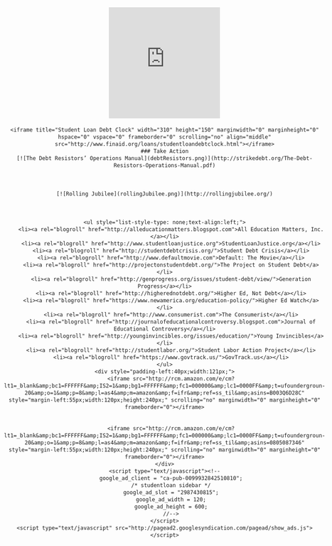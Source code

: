 <div style="float:right;text-align:center;">
	<iframe src="http://www.facebook.com/plugins/likebox.php?href=http%3A%2F%2Fwww.facebook.com%2Fpages%2FStudent-Loan-Bill-Tracker%2F124545427606755&amp;width=250&amp;colorscheme=light&amp;connections=10&amp;stream=false&amp;header=false&amp;height=250" scrolling="no" frameborder="0" style="border:none; overflow:hidden; width:250px; height:250px;" allowTransparency="true"></iframe>


	<iframe title="Student Loan Debt Clock" width="310" height="150" marginwidth="0" marginheight="0" hspace="0" vspace="0" frameborder="0" scrolling="no" align="middle" src="http://www.finaid.org/loans/studentloandebtclock.html"></iframe>
	### Take Action
	[![The Debt Resistors’ Operations Manual](debtResistors.png)](http://strikedebt.org/The-Debt-Resistors-Operations-Manual.pdf)



	[![Rolling Jubilee](rollingJubilee.png)](http://rollingjubilee.org/)



	<ul style="list-style-type: none;text-align:left;">
		<li><a rel="blogroll" href="http://alleducationmatters.blogspot.com">All Education Matters, Inc.</a></li>
		<li><a rel="blogroll" href="http://www.studentloanjustice.org">StudentLoanJustice.org</a></li>
		<li><a rel="blogroll" href="http://studentdebtcrisis.org/">Student Debt Crisis</a></li>
		<li><a rel="blogroll" href="http://www.defaultmovie.com">Default: The Movie</a></li>
		<li><a rel="blogroll" href="http://projectonstudentdebt.org/">The Project on Student Debt</a></li>
		<li><a rel="blogroll" href="http://genprogress.org/issues/student-debt/view/">Generation Progress</a></li>
		<li><a rel="blogroll" href="http://higherednotdebt.org/">Higher Ed, Not Debt</a></li>
		<li><a rel="blogroll" href="https://www.newamerica.org/education-policy/">Higher Ed Watch</a></li>
		<li><a rel="blogroll" href="http://www.consumerist.com">The Consumerist</a></li>
		<li><a rel="blogroll" href="http://journalofeducationalcontroversy.blogspot.com">Journal of Educational Controversy</a></li>
		<li><a rel="blogroll" href="http://younginvincibles.org/issues/education/">Young Invincibles</a></li>
		<li><a rel="blogroll" href="http://studentlabor.org/">Student Labor Action Project</a></li>
		<li><a rel="blogroll" href="https://www.govtrack.us/">GovTrack.us</a></li>
	</ul>
	<div style="padding-left:40px;width:121px;">
		<iframe src="http://rcm.amazon.com/e/cm?lt1=_blank&amp;bc1=FFFFFF&amp;IS2=1&amp;bg1=FFFFFF&amp;fc1=000000&amp;lc1=0000FF&amp;t=ufoundergroun-20&amp;o=1&amp;p=8&amp;l=as4&amp;m=amazon&amp;f=ifr&amp;ref=ss_til&amp;asins=B003Q6D28C" style="margin-left:55px;width:120px;height:240px;" scrolling="no" marginwidth="0" marginheight="0" frameborder="0"></iframe>


		<iframe src="http://rcm.amazon.com/e/cm?lt1=_blank&amp;bc1=FFFFFF&amp;IS2=1&amp;bg1=FFFFFF&amp;fc1=000000&amp;lc1=0000FF&amp;t=ufoundergroun-20&amp;o=1&amp;p=8&amp;l=as4&amp;m=amazon&amp;f=ifr&amp;ref=ss_til&amp;asins=0805087346" style="margin-left:55px;width:120px;height:240px;" scrolling="no" marginwidth="0" marginheight="0" frameborder="0"></iframe>
	</div>
	<script type="text/javascript"><!--
		google_ad_client = "ca-pub-0099932842510810";
		/* studentloan sidebar */
		google_ad_slot = "2987430815";
		google_ad_width = 120;
		google_ad_height = 600;
		//-->
	</script>
	<script type="text/javascript" src="http://pagead2.googlesyndication.com/pagead/show_ads.js"></script>
</div>
